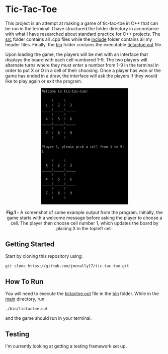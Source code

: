 # Tic-Tac-Toe

This project is an attempt at making a game of tic-tac-toe in C++ that can be run in the terminal. I have structured the folder directory in accordance with what I have researched about standard practice for C++ projects. The [src](https://github.com/jmcnally17/tic-tac-toe/tree/main/src) folder contains all .cpp files while the [include](https://github.com/jmcnally17/tic-tac-toe/tree/main/include) folder contains all my header files. Finally, the [bin](https://github.com/jmcnally17/tic-tac-toe/tree/main/bin) folder contains the executable [tictactoe.out](https://github.com/jmcnally17/tic-tac-toe/blob/main/bin/tictactoe.out) file.

Upon loading the game, the players will be met with an interface that displays the board with each cell numbered 1-9. The two players will alternate turns where they must enter a number from 1-9 in the terminal in order to put X or O in a cell of their choosing. Once a player has won or the game has ended in a draw, the interface will ask the players if they would like to play again or exit the program.

<p align="center">
  <img src="./tictactoe-output.png" width="55%">
</p>

<p align="center">
  <b>Fig.1 -</b> A screenshot of some example output from the program. Initially, the game starts with a welcome message before asking the player to choose a cell. The player then choose cell number 1, which updates the board by placing X in the topleft cell.
</p>

## Getting Started

Start by cloning this repository using:

```
git clone https://github.com/jmcnally17/tic-tac-toe.git
```

## How To Run

You will need to execute the [tictactoe.out](https://github.com/jmcnally17/tic-tac-toe/blob/main/bin/tictactoe.out) file in the [bin](https://github.com/jmcnally17/tic-tac-toe/tree/main/bin) folder. While in the [main](https://github.com/jmcnally17/tic-tac-toe) directory, run:

```
./bin/tictactoe.out
```

and the game should run in your terminal.

## Testing

I'm currently looking at getting a testing framework set up.
